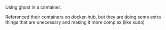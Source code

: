 Using ghost in a container.

Referenced their containers on docker-hub, but they are doing some extra things that are unecessary and making it more complex (like sudo)

